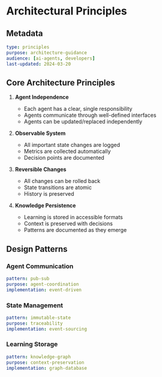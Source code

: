 # Architectural Principles

## Metadata
```yaml
type: principles
purpose: architecture-guidance
audience: [ai-agents, developers]
last-updated: 2024-03-20
```

## Core Architecture Principles

1. **Agent Independence**
   - Each agent has a clear, single responsibility
   - Agents communicate through well-defined interfaces
   - Agents can be updated/replaced independently

2. **Observable System**
   - All important state changes are logged
   - Metrics are collected automatically
   - Decision points are documented

3. **Reversible Changes**
   - All changes can be rolled back
   - State transitions are atomic
   - History is preserved

4. **Knowledge Persistence**
   - Learning is stored in accessible formats
   - Context is preserved with decisions
   - Patterns are documented as they emerge

## Design Patterns

### Agent Communication
```yaml
pattern: pub-sub
purpose: agent-coordination
implementation: event-driven
```

### State Management
```yaml
pattern: immutable-state
purpose: traceability
implementation: event-sourcing
```

### Learning Storage
```yaml
pattern: knowledge-graph
purpose: context-preservation
implementation: graph-database
``` 